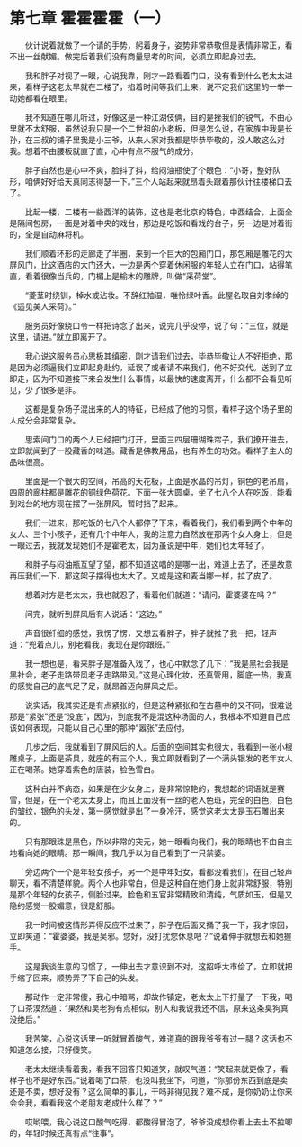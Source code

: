 # 第七章 霍霍霍霍（一）


　　伙计说着就做了一个请的手势，躬着身子，姿势非常恭敬但是表情非常正，看不出一丝献媚。做完后着我们没有商量思考的时间，必须立即起身过去。

　　我和胖子对视了一眼，心说我靠，刚才一路看着门口，没有看到什么老太太进来，看样子这老太早就在二楼了，掐着时间等我们上来，说不定我们这里的一举一动她都看在眼里。

　　我不知道在哪儿听过，好像这是一种江湖伎俩，目的是挫我们的锐气，不由心里就不太舒服，虽然说我只是一个二世祖的小老板，但是怎么说，在家族中我是长孙，在三叔的铺子里我是小三爷，从来人家对我都是毕恭毕敬的，没人敢这么对我。想着不由腰板就直了直，心中有点不服气的成分。

　　胖子自然也是心中不爽，脸抖了抖，给闷油瓶使了个眼色：“小哥，整好队形，咱俩好好给天真同志得瑟一下。”三个人站起来就昂着头跟着那伙计往楼梯口去了。

　　比起一楼，二楼有一些西洋的装饰，这也是老北京的特色，中西结合，上面全是隔间包房，一面是对着中央的戏台，那边是吃饭和看戏的台子，另一边是对着街的，全是自动麻将机。

　　我们顺着环形的走廊走了半圈，来到一个巨大的包厢门口，那包厢是雕花的大屏风门，比这酒店的大门还大，一边是两个穿着休闲服的年轻人立在门口，站得笔直，看着很像当兵的，门楣上是榆木的雕牌，叫做“采荷堂”。

　　“菱茎时绕钏，棹水或沾妆。不辞红袖湿，唯怜绿叶香。此屋名取自刘孝绰的《遥见美人采荷》。”

　　服务员好像绕口令一样把诗念了出来，说完几乎没停，说了句：“三位，就是这里，请进。”就立即离开了。

　　我心说这服务员心思极其缜密，刚才请我们过去，毕恭毕敬让人不好拒绝，那是因为必须逼我们立即起身赴约，延误了或者请不来我们，他不好交代。送到了立即走，因为不知道接下来会发生什么事情，以最快的速度离开，什么都不会看见听见，少了很多是非。

　　这都是复杂场子混出来的人的特征，已经成了他的习惯，看样子这个场子里的人成分会非常复杂。

　　思索间门口的两个人已经把门打开，里面三四层珊瑚珠帘子，我们撩开进去，立即就闻到了一股藏香的味道。藏香是佛教用品，也有养生的功效。看样子主人的品味很高。

　　里面是一个很大的空间，吊高的天花板，上面是水晶的吊灯，铜色的老吊扇，四周的廊柱都是雕花的铜绿色荷花。下面一张大圆桌，坐了七八个人在吃饭，能看到戏台的地方现在摆了一张屏风，暂时挡了起来。

　　我们一进来，那吃饭的七八个人都停了下来，看着我们，我们看到两个中年的女人、三个小孩子，还有几个中年人，我的注意力自然放在那两个女人身上，但是一眼过去，我就发现她们不是霍老太，因为虽说是中年，她们也太年轻了。

　　和胖子与闷油瓶互望了望，都不知道这唱的是哪一出，难道上去了，还是故意再压我们一下，那这架子摆得也太大了。又或是这和麦当娜一样，拉了皮了。

　　想着对方是老太太，我也就忍了，看着他们就道：“请问，霍婆婆在吗？”

　　问完，就听到屏风后有人说话：“这边。”

　　声音很纤细的感觉，我愣了愣，又想去看胖子，胖子就推了我一把，轻声道：“兜着点儿，别老看我，我现在是你跟班。”

　　我一想也是，看来胖子是准备入戏了，也心中默念了几下：“我是黑社会我是黑社会，老子走路带风老子走路带风。”这是心理化妆，还真管用，脚底一热，我真的感觉自己的底气足了足，就昂首迈向屏风之后。

　　说实话，我其实还是有点紧张的，但是这种紧张和在古墓中的又不同，很难说那是“紧张”还是“没底”，因为，到底我不是混这种场面的人，我根本不知道自己应该如何表现，只能以自己心里的那种“嚣张”去应付。

　　几步之后，我就看到了屏风后的人。后面的空间其实也很大，我看到一张小根雕桌子，上面是茶具，就座的有三个人，我立即就看到了一个满头银发的老年女人正在喝茶。她穿着紫色的唐装，脸色雪白。

　　这种白并不病态，如果是在少女身上，是非常惊艳的，我想起的词语就是赛雪，但是，在一个老太太身上，而且上面没有一丝的老人色斑，完全的白色，白色的皱纹，银色的头发，第一感觉就是出了一身冷汗，感觉这老太太是玉石雕出来的。

　　只有那眼珠是黑色，所以非常的突元，她一眼看向我们，我的眼睛也不由自主地看向她的眼睛。那一瞬间，我几乎以为自己看到了一只禁婆。

　　旁边两个一个是年轻女孩子，另一个是中年妇女，看都没看我们，在自己轻声聊天，看不清楚样貌。两个人也非常白，但是这种自在她们身上就非常舒服，特别是那个年轻的女孩子，侧脸过来，脸色和五官非常精致和清纯，气质如玉，但是又隐约感觉一股媚意，很是舒服。

　　我一时间被这情形弄得反应不过来了，胖子在后面又捅了我一下，我才惊回，立即笑道：“霍婆婆，我是吴邪。您好，没打扰您休息吧？”说着伸手就想去和她握手。

　　这是我谈生意的习惯了，一伸出去才意识到不对，这招呼太市侩了，立即就把手缩了回来，顺势弄了下自己的头发。

　　那动作一定非常傻，我心中暗骂，却故作镇定，老太太上下打量了一下我，喝了口茶漠然道：“果然和吴老狗有点相似，别人和我说我还不信，原来这条臭狗真没绝后。”

　　我苦笑，心说这话里一听就冒着酸气，难道真的跟我爷爷有过一腿？这话也不知道怎么接，只好傻笑。

　　老太太继续看着我，看我不回答只知道笑，就叹气道：“笑起来就更像了，看样子也不是好东西。”说着喝了口茶，也没叫我坐下，问道，“你那份东西到底是卖还是不卖，想好没有？这么简单的事儿，干吗非得见我？难不成，是你奶奶让你来会会我，看看我这个老朋友老成什么样了？”

　　哎哟喂，我心说这口酸气吃得，都酸得冒泡了，爷爷没成想你看上去土不拉唧的，年轻时候还真有点“往事”。

